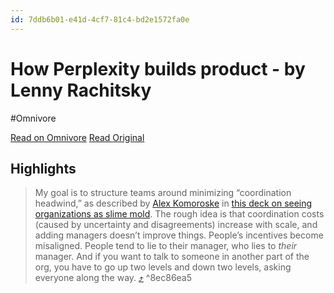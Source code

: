 ```yaml
---
id: 7ddb6b01-e41d-4cf7-81c4-bd2e1572fa0e
---
```


# How Perplexity builds product - by Lenny Rachitsky
#Omnivore

[Read on Omnivore](https://omnivore.app/me/how-perplexity-builds-product-by-lenny-rachitsky-1901f9e6ea3)
[Read Original](https://www.lennysnewsletter.com/p/how-perplexity-builds-product)

## Highlights

> My goal is to structure teams around minimizing “coordination headwind,” as described by [Alex Komoroske](https://www.linkedin.com/in/alex-komoroske-6597336/) in [this deck on seeing organizations as slime mold](https://komoroske.com/slime-mold/). The rough idea is that coordination costs (caused by uncertainty and disagreements) increase with scale, and adding managers doesn’t improve things. People’s incentives become misaligned. People tend to lie to their manager, who lies to _their_ manager. And if you want to talk to someone in another part of the org, you have to go up two levels and down two levels, asking everyone along the way. [⤴️](https://omnivore.app/me/how-perplexity-builds-product-by-lenny-rachitsky-1901f9e6ea3#8ec86ea5-1529-4f54-b21f-8fe65e8e2cc2)  ^8ec86ea5


